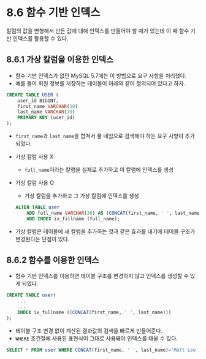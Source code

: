 # 8.6 함수 기반 인덱스

칼럼의 값을 변형해서 만든 값에 대해 인덱스를 만들어야 할 때가 있는데 이 때 함수 기반 인덱스를 활용할 수 있다.

## 8.6.1 가상 칼럼을 이용한 인덱스

- 함수 기반 인덱스가 없던 MySQL 5.7에는 이 방법으로 요구 사항을 처리했다.
- 예를 들어 회원 정보를 저장하는 테이블이 아래와 같이 정의되어 있다고 하자.

```sql
CREATE TABLE USER (
	user_id BIGINT,
	first_name VARCHAR(10)
	last_name VARCHAR(10)
	PRIMARY KEY (user_id)
);
```

- `first_name`과 `last_name`을 합쳐서 풀 네임으로 검색해야 하는 요구 사항이 추가되었다.
- 가상 칼럼 사용 X
    - `full_name`이라는 칼럼을 실제로 추가하고 이 칼럼에 인덱스를 생성
- 가상 칼럼 사용 O
    - 가상 칼럼을 추가하고 그 가상 칼럼에 인덱스를 생성

    ```sql
    ALTER TABLE user
    	ADD full_name VARCHAR(30) AS (CONCAT(first_name, ' ', last_name)) VIRTUAL,
    	ADD INDEX ix_fillname (full_name);
    ```

- 가상 칼럼은 테이블에 새 칼럼을 추가하는 것과 같은 효과를 내기에 테이블 구조가 변경된다는 단점이 있다.

## 8.6.2 함수를 이용한 인덱스

- 함수 기반 인덱스를 이용하면 테이블 구조를 변경하지 않고 인덱스를 생성할 수 있게 되었다.

```sql
CREATE TABLE user(
	...
	...
	INDEX ix_fullname ((CONCAT(first_name, ' ', last_name)))
);
```

- 테이블 구조 변경 없이 계산된 결과값의 검색을 빠르게 만들어준다.
- `WHERE` 조건절에 사용된 표현식이 그대로 사용돼야 인덱스를 태울 수 있다.

```sql
SELECT * FROM user WHERE CONCAT(first_name, ' ', last_name)='Matt Lee';
```